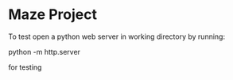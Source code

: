 # Maze Project
To test open a python web server in working directory by running:

python -m http.server

for testing
